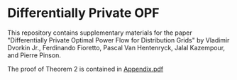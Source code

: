 # Differentially Private OPF

This repository contains supplementary materials for the paper "Differentially Private Optimal Power Flow for Distribution Grids" by Vladimir Dvorkin Jr., Ferdinando Fioretto, Pascal Van Hentenryck, Jalal Kazempour, and Pierre Pinson.

The proof of Theorem 2 is contained in [Appendix.pdf](https://www.google.com)



